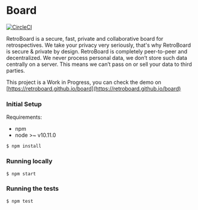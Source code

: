 # Board

[![CircleCI](https://circleci.com/gh/retroboard/board/tree/master.svg?style=svg)](https://circleci.com/gh/retroboard/board/tree/master)

RetroBoard is a secure, fast, private and collaborative board for retrospectives. We take your privacy very seriously, that's why RetroBoard is secure & private by design. RetroBoard is completely peer-to-peer and decentralized. We never process personal data, we don’t store such data centrally on a server. This means we can’t pass on or sell your data to third parties.

This project is a Work in Progress, you can check the demo on [https://retroboard.github.io/board](https://retroboard.github.io/board)

### Initial Setup

Requirements:
  - npm
  - node >~ v10.11.0

```
$ npm install
```

### Running locally

```
$ npm start
```

### Running the tests

```
$ npm test
```

